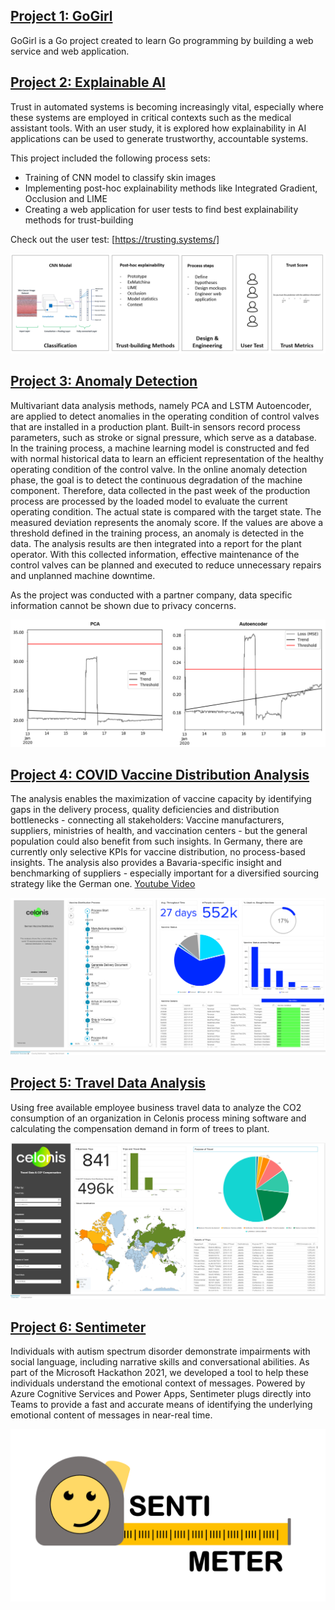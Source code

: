 ## [Project 1: GoGirl]
GoGirl is a Go project created to learn Go programming by building a web service and web application.


## [Project 2: Explainable AI]
Trust in automated systems is becoming increasingly vital, especially where these systems are employed in critical contexts such as the medical assistant tools. With an user study, it is explored how explainability in AI applications can be used to generate trustworthy, accountable systems. 

This project included the following process sets:
* Training of CNN model to classify skin images
* Implementing post-hoc explainability methods like Integrated Gradient, Occlusion and LIME
* Creating a web application for user tests to find best explainability methods for trust-building

Check out the user test: [https://trusting.systems/]

![](/image/Concept2.PNG)


## [Project 3: Anomaly Detection]
Multivariant data analysis methods, namely PCA and LSTM Autoencoder, are applied to detect anomalies in the operating condition of control valves that are installed in a production plant. Built-in sensors record process parameters, such as stroke or signal pressure, which serve as a database. In the training process, a machine learning model is constructed and fed with normal historical data to learn an efficient representation of the healthy operating condition of the control valve. In the online anomaly detection phase, the goal is to detect the continuous degradation of the machine component. Therefore, data collected in the past week of the production process are processed by the loaded model to evaluate the current operating condition. The actual state is compared with the target state. The measured deviation represents the anomaly score. If the values are above a threshold defined in the training process, an anomaly is detected in the data. The analysis results are then integrated into a report for the plant operator. With this collected information, effective maintenance of the control valves can be planned and executed to reduce unnecessary repairs and unplanned machine downtime.

As the project was conducted with a partner company, data specific information cannot be shown due to privacy concerns. 

![](/image/Test11.PNG)


## [Project 4: COVID Vaccine Distribution Analysis]
The analysis enables the maximization of vaccine capacity by identifying gaps in the delivery process, quality deficiencies and distribution bottlenecks - connecting all stakeholders: Vaccine manufacturers, suppliers, ministries of health, and vaccination centers - but the general population could also benefit from such insights.
In Germany, there are currently only selective KPIs for vaccine distribution, no process-based insights.
The analysis also provides a Bavaria-specific insight and benchmarking of suppliers - especially important for a diversified sourcing strategy like the German one.
[Youtube Video]

![](/image/vaccine.PNG)



## [Project 5: Travel Data Analysis]
Using free available employee business travel data to analyze the CO2 consumption of an organization in Celonis process mining software and calculating the compensation demand in form of trees to plant. 

![](/image/CelonisAnalysis.PNG)

## [Project 6: Sentimeter]
Individuals with autism spectrum disorder demonstrate impairments with social language, including narrative skills and conversational abilities. As part of the Microsoft Hackathon 2021, we developed a tool to help these individuals understand the emotional context of messages. Powered by Azure Cognitive Services and Power Apps, Sentimeter plugs directly into Teams to provide a fast and accurate means of identifying the underlying emotional content of messages in near-real time.

![](/image/logo.PNG)

[Project 1: GoGirl]: https://github.com/sophiefuu/go_girl
[Project 2: Explainable AI]: https://github.com/sophiefuu/XAI
[Project 3: Anomaly Detection]: https://github.com/sophiefuu/AnomalyDetection
[Project 4: COVID Vaccine Distribution Analysis]: https://tpl-initiative-covid-vaccine-distribution-en-v1.try.celonis.cloud/process-mining/public/c400551b-b1fa-48f2-9e3f-242ad50cb40e/#/frontend/documents/c400551b-b1fa-48f2-9e3f-242ad50cb40e/view
[Project 5: Travel Data Analysis]: https://lnkd.in/eagKdmB
[https://trusting.systems/]: https://trusting.systems/
[Youtube Video]: https://www.youtube.com/watch?v=7AYtvRG3gCk
[Project 6: Sentimeter]: https://www.linkedin.com/feed/update/urn:li:activity:6854800457299189760/
